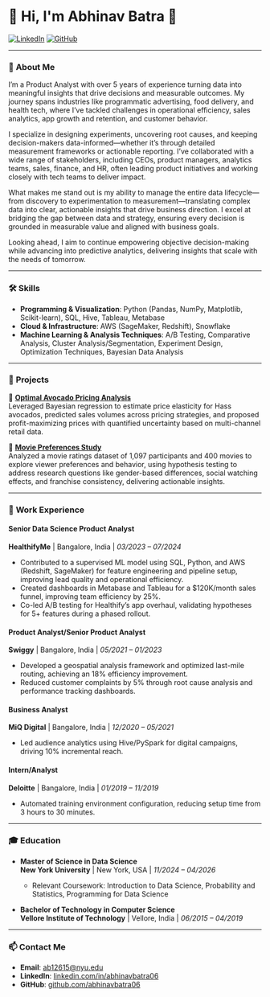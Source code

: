 # 🌟 **Hi, I'm Abhinav Batra** 👋

[![LinkedIn](https://img.shields.io/badge/-LinkedIn-blue?style=flat-square&logo=Linkedin&logoColor=white&link=https://www.linkedin.com/in/abhinavbatra06)](https://www.linkedin.com/in/abhinavbatra06)
[![GitHub](https://img.shields.io/github/followers/abhinavbatra06?label=Follow&style=social)](https://github.com/abhinavbatra06)

---

### 🚀 **About Me**
I’m a Product Analyst with over 5 years of experience turning data into meaningful insights that drive decisions and measurable outcomes. My journey spans industries like programmatic advertising, food delivery, and health tech, where I’ve tackled challenges in operational efficiency, sales analytics, app growth and retention, and customer behavior.

I specialize in designing experiments, uncovering root causes, and keeping decision-makers data-informed—whether it’s through detailed measurement frameworks or actionable reporting. I’ve collaborated with a wide range of stakeholders, including CEOs, product managers, analytics teams, sales, finance, and HR, often leading product initiatives and working closely with tech teams to deliver impact.

What makes me stand out is my ability to manage the entire data lifecycle—from discovery to experimentation to measurement—translating complex data into clear, actionable insights that drive business direction. I excel at bridging the gap between data and strategy, ensuring every decision is grounded in measurable value and aligned with business goals.

Looking ahead, I aim to continue empowering objective decision-making while advancing into predictive analytics, delivering insights that scale with the needs of tomorrow.

---

### 🛠️ **Skills**
- **Programming & Visualization**: Python (Pandas, NumPy, Matplotlib, Scikit-learn), SQL, Hive, Tableau, Metabase
- **Cloud & Infrastructure**: AWS (SageMaker, Redshift), Snowflake
- **Machine Learning & Analysis Techniques**: A/B Testing, Comparative Analysis, Cluster Analysis/Segmentation, Experiment Design, Optimization Techniques, Bayesian Data Analysis

---

### 🌟 **Projects**
📂 **[Optimal Avocado Pricing Analysis](https://github.com/abhinavbatra06/Avocado-price-elasticity)**  
Leveraged Bayesian regression to estimate price elasticity for Hass avocados, predicted sales volumes across pricing strategies, and proposed profit-maximizing prices with quantified uncertainty based on multi-channel retail data.

📂 **[Movie Preferences Study](https://github.com/abhinavbatra06/Hypothesis-Testing-of-Movie-Ratings-Data)**  
Analyzed a movie ratings dataset of 1,097 participants and 400 movies to explore viewer preferences and behavior, using hypothesis testing to address research questions like gender-based differences, social watching effects, and franchise consistency, delivering actionable insights.

---

### 💼 **Work Experience**
#### **Senior Data Science Product Analyst**  
**HealthifyMe** | Bangalore, India | *03/2023 – 07/2024*  
- Contributed to a supervised ML model using SQL, Python, and AWS (Redshift, SageMaker) for feature engineering and pipeline setup, improving lead quality and operational efficiency.
- Created dashboards in Metabase and Tableau for a $120K/month sales funnel, improving team efficiency by 25%.
- Co-led A/B testing for Healthify’s app overhaul, validating hypotheses for 5+ features during a phased rollout.

#### **Product Analyst/Senior Product Analyst**  
**Swiggy** | Bangalore, India | *05/2021 – 01/2023*  
- Developed a geospatial analysis framework and optimized last-mile routing, achieving an 18% efficiency improvement.
- Reduced customer complaints by 5% through root cause analysis and performance tracking dashboards.

#### **Business Analyst**  
**MiQ Digital** | Bangalore, India | *12/2020 – 05/2021*  
- Led audience analytics using Hive/PySpark for digital campaigns, driving 10% incremental reach.

#### **Intern/Analyst**  
**Deloitte** | Bangalore, India | *01/2019 – 11/2019*  
- Automated training environment configuration, reducing setup time from 3 hours to 30 minutes.

---

### 🎓 **Education**
- **Master of Science in Data Science**  
  **New York University** | New York, USA | *11/2024 – 04/2026*  
  - Relevant Coursework: Introduction to Data Science, Probability and Statistics, Programming for Data Science  

- **Bachelor of Technology in Computer Science**  
  **Vellore Institute of Technology** | Vellore, India | *06/2015 – 04/2019*

---

### 📫 **Contact Me**
- **Email**: [ab12615@nyu.edu](mailto:ab12615@nyu.edu)  
- **LinkedIn**: [linkedin.com/in/abhinavbatra06](https://www.linkedin.com/in/abhinavbatra06)  
- **GitHub**: [github.com/abhinavbatra06](https://github.com/abhinavbatra06)


